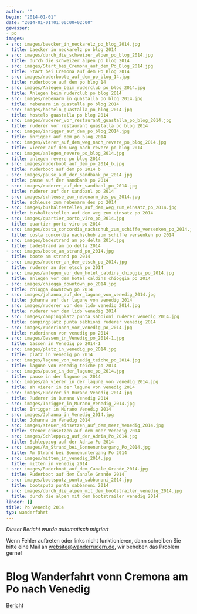 ```yaml
---
author: ""
begin: "2014-01-01"
date: "2014-01-01T01:00:00+02:00"
gewässer:
- po
images:
- src: images/baecker_in_neckarelz_po_blog_2014.jpg
  title: baecker in neckarelz po blog 2014
- src: images/durch_die_schweizer_alpen_po_blog_2014.jpg
  title: durch die schweizer alpen po blog 2014
- src: images/Start_bei_Cremona_auf_dem_Po_Blog_2014.jpg
  title: Start bei Cremona auf dem Po Blog 2014
- src: images/ruderboote_auf_dem_po_blog_14.jpg
  title: ruderboote auf dem po blog 14
- src: images/Anlegen_beim_ruderclub_po_blog_2014.jpg
  title: Anlegen beim ruderclub po blog 2014
- src: images/nebenarm_in_guastalla_po_blog_2014.jpg
  title: nebenarm in guastalla po blog 2014
- src: images/hostelo_guastalla_po_blog_2014.jpg
  title: hostelo guastalla po blog 2014
- src: images/ruderer_vor_restaurant_guastalla_po_blog_2014.jpg
  title: ruderer vor restaurant guastalla po blog 2014
- src: images/inrigger_auf_dem_po_blog_2014.jpg
  title: inrigger auf dem po blog 2014
- src: images/vierer_auf_dem_weg_nach_revere_po_blog_2014.jpg
  title: vierer auf dem weg nach revere po blog 2014
- src: images/anlegen_revere_po_blog_2014.jpg
  title: anlegen revere po blog 2014
- src: images/ruderboot_auf_dem_po_2014_b.jpg
  title: ruderboot auf dem po 2014 b
- src: images/pause_auf_der_sandbank_po_2014.jpg
  title: pause auf der sandbank po 2014
- src: images/ruderer_auf_der_sandbanl_po_2014.jpg
  title: ruderer auf der sandbanl po 2014
- src: images/schleuse_zum_nebenarm_des_po_2014.jpg
  title: schleuse zum nebenarm des po 2014
- src: images/bushaltestellen_auf_dem_weg_zum_einsatz_po_2014.jpg
  title: bushaltestellen auf dem weg zum einsatz po 2014
- src: images/quartier_porto_viro_po_2014.jpg
  title: quartier porto viro po 2014
- src: images/costa_concordia_nachschub_zum_schiffe_versenken_po_2014.jpg
  title: costa concordia nachschub zum schiffe versenken po 2014
- src: images/badestrand_am_po_delta_2014.jpg
  title: badestrand am po delta 2014
- src: images/boote_am_strand_po_2014.jpg
  title: boote am strand po 2014
- src: images/ruderer_an_der_etsch_po_2014.jpg
  title: ruderer an der etsch po 2014
- src: images/anlegen_vor_dem_hotel_caldins_chioggia_po_2014.jpg
  title: anlegen vor dem hotel caldins chioggia po 2014
- src: images/chiogga_downtown_po_2014.jpg
  title: chiogga downtown po 2014
- src: images/johanna_auf_der_lagune_von_venedig_2014.jpg
  title: johanna auf der lagune von venedig 2014
- src: images/ruderer_vor_dem_lido_venedig_2014.jpg
  title: ruderer vor dem lido venedig 2014
- src: images/campingplatz_punta_sabbioni_ruderer_venedig_2014.jpg
  title: campingplatz punta sabbioni ruderer venedig 2014
- src: images/ruderinnen_vor_venedig_po_2014.jpg
  title: ruderinnen vor venedig po 2014
- src: images/Gassen_in_Venedig_po_2014-1.jpg
  title: Gassen in Venedig po 2014-1
- src: images/platz_in_venedig_po_2014.jpg
  title: platz in venedig po 2014
- src: images/lagune_von_venedig_teiche_po_2014.jpg
  title: lagune von venedig teiche po 2014
- src: images/pause_in_der_lagune_po_2014.jpg
  title: pause in der lagune po 2014
- src: images/ah_vierer_in_der_lagune_von_venedig_2014.jpg
  title: ah vierer in der lagune von venedig 2014
- src: images/Ruderer_in_Burano_Venedig_2014.jpg
  title: Ruderer in Burano Venedig 2014
- src: images/Inrigger_in_Murano_Venedig_2014.jpg
  title: Inrigger in Murano Venedig 2014
- src: images/Johanna_in_Venedig_2014.jpg
  title: Johanna in Venedig 2014
- src: images/steuer_einsetzen_auf_dem_meer_Venedig_2014.jpg
  title: steuer einsetzen auf dem meer Venedig 2014
- src: images/Schleppzug_auf_der_Adria_Po_2014.jpg
  title: Schleppzug auf der Adria Po 2014
- src: images/Am_Strand_bei_Sonnenuntergang_Po_2014.jpg
  title: Am Strand bei Sonnenuntergang Po 2014
- src: images/mitten_in_venedig_2014.jpg
  title: mitten in venedig 2014
- src: images/Ruderboot_auf_dem_Canale_Grande_2014.jpg
  title: Ruderboot auf dem Canale Grande 2014
- src: images/bootsputz_punta_sabbanoni_2014.jpg
  title: bootsputz punta sabbanoni 2014
- src: images/durch_die_alpen_mit_dem_bootstrailer_venedig_2014.jpg
  title: durch die alpen mit dem bootstrailer venedig 2014
länder: []
title: Po Venedig 2014
typ: wanderfahrt
---
```



*Dieser Bericht wurde automatisch migriert*

Wenn Fehler auftreten oder links nicht funktionieren, dann schreiben Sie bitte eine Mail an website@wanderrudern.de, wir beheben das Problem gerne!



# Blog Wanderfahrt vonn Cremona am Po nach Venedig


[Bericht](/berichte/2014/po_venedig_2014)
